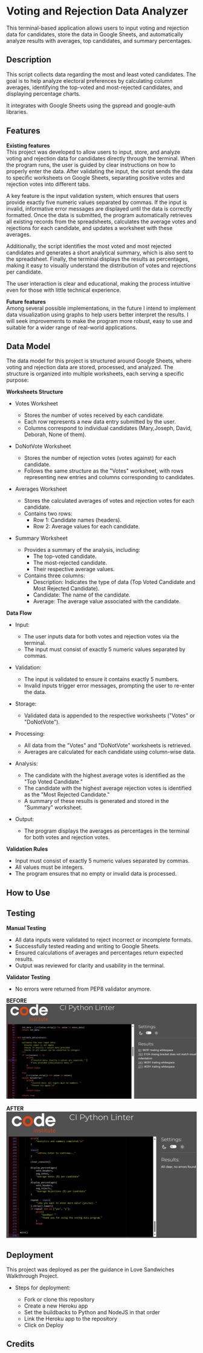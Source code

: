 # Voting and Rejection Data Analyzer  

This terminal-based application allows users to input voting and rejection data for candidates, store the data in Google Sheets, and automatically analyze results with averages, top candidates, and summary percentages.  


## Description  

This script collects data regarding the most and least voted candidates.
The goal is to help analyze electoral preferences by calculating column averages, identifying the top-voted and most-rejected candidates, and displaying percentage charts.  

It integrates with Google Sheets using the gspread and google-auth libraries.  


## Features  

**Existing features**  
This project was developed to allow users to input, store, and analyze voting and rejection data for candidates directly through the terminal. When the program runs, the user is guided by clear instructions on how to properly enter the data. After validating the input, the script sends the data to specific worksheets on Google Sheets, separating positive votes and rejection votes into different tabs.

A key feature is the input validation system, which ensures that users provide exactly five numeric values separated by commas. If the input is invalid, informative error messages are displayed until the data is correctly formatted. Once the data is submitted, the program automatically retrieves all existing records from the spreadsheets, calculates the average votes and rejections for each candidate, and updates a worksheet with these averages.

Additionally, the script identifies the most voted and most rejected candidates and generates a short analytical summary, which is also sent to the spreadsheet. Finally, the terminal displays the results as percentages, making it easy to visually understand the distribution of votes and rejections per candidate.

The user interaction is clear and educational, making the process intuitive even for those with little technical experience.

**Future features**  
Among several possible implementations, in the future I intend to implement data visualization using graphs to help users better interpret the results. I will seek improvements to make the program more robust, easy to use and suitable for a wider range of real-world applications.


## Data Model  

The data model for this project is structured around Google Sheets, where voting and rejection data are stored, processed, and analyzed. The structure is organized into multiple worksheets, each serving a specific purpose:  

**Worksheets Structure**  
- Votes Worksheet  

   - Stores the number of votes received by each candidate.  
   - Each row represents a new data entry submitted by the user.  
   - Columns correspond to individual candidates (Mary,Joseph, David, Deborah, None of them).  

- DoNotVote Worksheet  

   - Stores the number of rejection votes (votes against) for each candidate.  
   - Follows the same structure as the "Votes" worksheet, with rows representing new entries and columns corresponding to candidates.  

- Averages Worksheet

   - Stores the calculated averages of votes and rejection votes for each candidate.  
   - Contains two rows:  
     - Row 1: Candidate names (headers).
     - Row 2: Average values for each candidate.   

- Summary Worksheet

   - Provides a summary of the analysis, including:
     - The top-voted candidate.
     - The most-rejected candidate.
     - Their respective average values.
   - Contains three columns:
     - Description: Indicates the type of data (Top Voted Candidate and Most Rejected Candidate).
     - Candidate: The name of the candidate.
     - Average: The average value associated with the candidate.

**Data Flow**
- Input:

   - The user inputs data for both votes and rejection votes via the terminal.
   - The input must consist of exactly 5 numeric values separated by commas.

- Validation:

   - The input is validated to ensure it contains exactly 5 numbers.
   - Invalid inputs trigger error messages, prompting the user to re-enter the data.

- Storage:

   - Validated data is appended to the respective worksheets ("Votes" or "DoNotVote").

- Processing:

   - All data from the "Votes" and "DoNotVote" worksheets is retrieved.
   - Averages are calculated for each candidate using column-wise data.

- Analysis:

   - The candidate with the highest average votes is identified as the "Top Voted Candidate."
   - The candidate with the highest average rejection votes is identified as the "Most Rejected Candidate."
   - A summary of these results is generated and stored in the "Summary" worksheet.     

- Output:

   - The program displays the averages as percentages in the terminal for both votes and rejection votes.

**Validation Rules**
- Input must consist of exactly 5 numeric values separated by commas.
- All values must be integers.
- The program ensures that no empty or invalid data is processed.


## How to Use  

## Testing  

**Manual Testing**  
- All data inputs were validated to reject incorrect or incomplete formats.  
- Successfully tested reading and writing to Google Sheets.  
- Ensured calculations of averages and percentages return expected results.  
- Output was reviewed for clarity and usability in the terminal.  

**Validator Testing**  
- No errors were returned from PEP8 validator anymore.

**BEFORE**  
![pep8before](doc/screenshots/screenshotpep801.png)

**AFTER**  
![pep8after](doc/screenshots/screenshotpep802.png)


## Deployment  

This project was deployed as per the guidance in Love Sandwiches Walkthrough Project.

- Steps for deployment:

  - Fork or clone this repository
  - Create a new Heroku app
  - Set the buildbacks to Python and NodeJS in that order
  - Link the Heroku app to the repository
  - Click on Deploy


## Credits  

